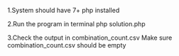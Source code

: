 1.System should have 7+ php installed



2.Run the program in terminal 
php solution.php



3.Check the output in combination_count.csv
Make sure combination_count.csv should be empty 